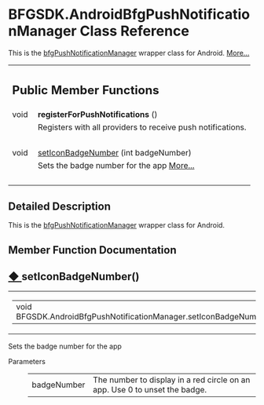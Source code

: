 # BFGSDK.AndroidBfgPushNotificationManager Class Reference

<div class="contents">This is the <a class="el" href="class_b_f_g_s_d_k_1_1bfg_push_notification_manager.html">bfgPushNotificationManager</a> wrapper class for Android.    <a href="class_b_f_g_s_d_k_1_1_android_bfg_push_notification_manager.html#details">More...</a><table class="memberdecls"><tr class="heading"><td colspan="2"><h2 class="groupheader"><a id="pub-methods" name="pub-methods"></a> Public Member Functions</h2></td></tr><tr class="memitem:a7971ec49794bd1e693c54c3c7404d351"><td class="memItemLeft" align="right" valign="top"><a id="a7971ec49794bd1e693c54c3c7404d351" name="a7971ec49794bd1e693c54c3c7404d351"></a> void&#160;</td><td class="memItemRight" valign="bottom"><b>registerForPushNotifications</b> ()</td></tr><tr class="memdesc:a7971ec49794bd1e693c54c3c7404d351"><td class="mdescLeft">&#160;</td><td class="mdescRight">Registers with all providers to receive push notifications. <br /></td></tr><tr class="separator:a7971ec49794bd1e693c54c3c7404d351"><td class="memSeparator" colspan="2">&#160;</td></tr><tr class="memitem:a4e2fbb9c76e5ea90a7c8c9bdfdb6e094"><td class="memItemLeft" align="right" valign="top">void&#160;</td><td class="memItemRight" valign="bottom"><a class="el" href="class_b_f_g_s_d_k_1_1_android_bfg_push_notification_manager.html#a4e2fbb9c76e5ea90a7c8c9bdfdb6e094">setIconBadgeNumber</a> (int badgeNumber)</td></tr><tr class="memdesc:a4e2fbb9c76e5ea90a7c8c9bdfdb6e094"><td class="mdescLeft">&#160;</td><td class="mdescRight">Sets the badge number for the app  <a href="class_b_f_g_s_d_k_1_1_android_bfg_push_notification_manager.html#a4e2fbb9c76e5ea90a7c8c9bdfdb6e094">More...</a><br /></td></tr><tr class="separator:a4e2fbb9c76e5ea90a7c8c9bdfdb6e094"><td class="memSeparator" colspan="2">&#160;</td></tr></table><a name="details" id="details"></a><h2 class="groupheader">Detailed Description</h2><div class="textblock">This is the <a class="el" href="class_b_f_g_s_d_k_1_1bfg_push_notification_manager.html">bfgPushNotificationManager</a> wrapper class for Android. </div><h2 class="groupheader">Member Function Documentation</h2><a id="a4e2fbb9c76e5ea90a7c8c9bdfdb6e094" name="a4e2fbb9c76e5ea90a7c8c9bdfdb6e094"></a><h2 class="memtitle"><span class="permalink"><a href="#a4e2fbb9c76e5ea90a7c8c9bdfdb6e094">&#9670;&nbsp;</a></span>setIconBadgeNumber()</h2><div class="memitem"><div class="memproto"><table class="mlabels"><tr><td class="mlabels-left"><table class="memname"><tr><td class="memname">void BFGSDK.AndroidBfgPushNotificationManager.setIconBadgeNumber </td><td>(</td><td class="paramtype">int&#160;</td><td class="paramname"><em>badgeNumber</em></td><td>)</td><td></td></tr></table></td><td class="mlabels-right"><span class="mlabels"><span class="mlabel">inline</span></span></td></tr></table></div><div class="memdoc">Sets the badge number for the app <dl class="params"><dt>Parameters</dt><dd><table class="params"><tr><td class="paramname">badgeNumber</td><td>The number to display in a red circle on an app. Use 0 to unset the badge.</td></tr></table></dd></dl></div></div></div> 

